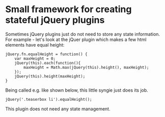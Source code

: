 Small framework for creating stateful jQuery plugins
====================================================

Sometimes jQuery plugins just do not need to store any state information.
For example - let's look at the jQuer plugin which makes a few html elements have equal height:

    jQuery.fn.equalHeight = function() {
        var maxHeight = 0;
        jQuery(this).each(function(){
            maxHeight = Math.max(jQuery(this).height(), maxHeight);
        });
        jQuery(this).height(maxHeight);
    }

Being called e.g. like shown below, this little syngie just does its job.

    jQuery('.teaserbox li').equalHeight();

This plugin does not need any state management.